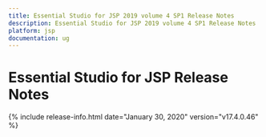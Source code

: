 ```yaml
---
title: Essential Studio for JSP 2019 volume 4 SP1 Release Notes  
description: Essential Studio for JSP 2019 volume 4 SP1 Release Notes  
platform: jsp
documentation: ug
---
```


# Essential Studio for JSP  Release Notes  

{% include release-info.html date="January 30, 2020"  version="v17.4.0.46" %} 





